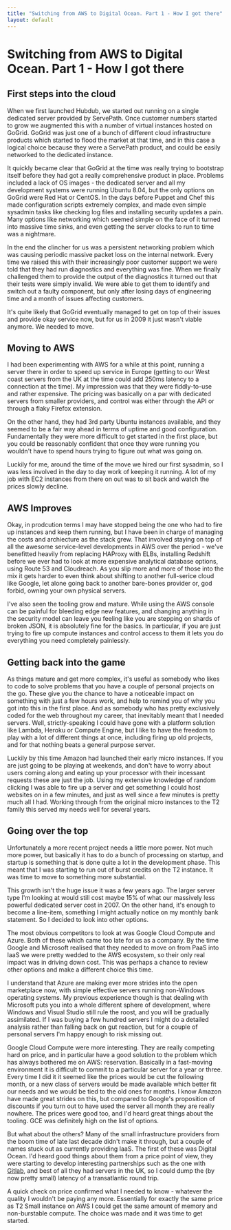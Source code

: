 ```yaml
---
title: "Switching from AWS to Digital Ocean. Part 1 - How I got there"
layout: default
---
```


# Switching from AWS to Digital Ocean. Part 1 - How I got there

## First steps into the cloud

When we first launched Hubdub, we started out running on a single dedicated server provided by ServePath. Once customer numbers started to grow we augmented this with a number of virtual instances hosted on GoGrid. GoGrid was just one of a bunch of different cloud infrastructure products which started to flood the market at that time, and in this case a logical choice because they were a ServePath product, and could be easily networked to the dedicated instance.

It quickly became clear that GoGrid at the time was really trying to bootstrap itself before they had got a really comprehensive product in place. Problems included a lack of OS images - the dedicated server and all my development systems were running Ubuntu 8.04, but the only options on GoGrid were Red Hat or CentOS. In the days before Puppet and Chef this made configuration scripts extremely complex, and made even simple sysadmin tasks like checking log files and installing security updates a pain. Many options like networking which seemed simple on the face of it turned into massive time sinks, and even getting the server clocks to run to time was a nightmare. 

In the end the clincher for us was a persistent networking problem which was causing periodic massive packet loss on the internal network. Every time we raised this with their increasingly poor customer support we were told that they had run diagnostics and everything was fine. When we finally challenged them to provide the output of the diagnostics it turned out that their tests were simply invalid. We were able to get them to identify and switch out a faulty component, but only after losing days of engineering time and a month of issues affecting customers. 

It's quite likely that GoGrid eventually managed to get on top of their issues and provide okay service now, but for us in 2009 it just wasn't viable anymore. We needed to move.

## Moving to AWS

I had been experimenting with AWS for a while at this point, running a server there in order to speed up service in Europe (getting to our West coast servers from the UK at the time could add 250ms latency to a connection at the time). My impression was that they were fiddly-to-use and rather expensive. The pricing was basically on a par with dedicated servers from smaller providers, and control was either through the API or through a flaky Firefox extension. 

On the other hand, they had 3rd party Ubuntu instances available, and they seemed to be a fair way ahead in terms of uptime and good configuration. Fundamentally they were more difficult to get started in the first place, but you could be reasonably confident that once they were running you wouldn't have to spend hours trying to figure out what was going on.

Luckily for me, around the time of the move we hired our first sysadmin, so I was less involved in the day to day work of keeping it running. A lot of my job with EC2 instances from there on out was to sit back and watch the prices slowly decline.

## AWS Improves

Okay, in prodcution terms I may have stopped being the one who had to fire up instances and keep them running, but I have been in charge of managing the costs and archiecture as the stack grew. That involved staying on top of all the awesome service-level developments in AWS over the period - we've benefitted heavily from replacing HAProxy with ELBs, installing Redshift before we ever had to look at more expensive analytical database options, using Route 53 and Cloudreach. As you slip more and more of those into the mix it gets harder to even think about shifting to another full-serice cloud like Google, let alone going back to another bare-bones provider or, god forbid, owning your own physical servers.

I've also seen the tooling grow and mature. While using the AWS console can be painful for bleeding edge new features, and changing anything in the security model can leave you feeling like you are stepping on shards of broken JSON, it is absolutely fine for the basics. In particular, if you are just trying to fire up compute instances and control access to them it lets you do everything you need completely painlessly.

## Getting back into the game

As things mature and get more complex, it's useful as somebody who likes to code to solve problems that you have a couple of personal projects on the go. These give you the chance to have a noticeable impact on something with just a few hours work, and help to remind you of why you got into this in the first place. And as somebody who has pretty exclusively coded for the web throughout my career, that inevitably meant that I needed servers. Well, strictly-speaking I could have gone with a platform solution like Lambda, Heroku or Compute Engine, but I like to have the freedom to play with a lot of different things at once, including firing up old projects, and for that nothing beats a general purpose server.

Luckily by this time Amazon had launched their early micro instances. If you are just going to be playing at weekends, and don't have to worry about users coming along and eating up your processor with their incessant requests these are just the job. Using my extensive knowledge of random clicking I was able to fire up a server and get something I could host websites on in a few minutes, and just as well since a few minutes is pretty much all I had. Working through from the original micro instances to the T2 family this served my needs well for several years.

## Going over the top

Unfortunately a more recent project needs a little more power. Not much more power, but basically it has to do a bunch of processing on startup, and startup is something that is done quite a lot in the development phase. This meant that I was starting to run out of burst credits on the T2 instance. It was time to move to something more substantial.

This growth isn't the huge issue it was a few years ago. The larger server type I'm looking at would still cost maybe 15% of what our massively less powerful dedicated server cost in 2007. On the other hand, it's enough to become a line-item, something I might actually notice on my monthly bank statement. So I decided to look into other options.

The most obvious competitors to look at was Google Cloud Compute and Azure. Both of these which came too late for us as a company. By the time Google and Microsoft realised that they needed to move on from PaaS into IaaS we were pretty wedded to the AWS ecosystem, so their only real impact was in driving down cost. This was perhaps a chance to review other options and make a different choice this time.

I understand that Azure are making ever more strides into the open marketplace now, with simple effective servers running non-Windows operating systems. My previous experience though is that dealing with Microsoft puts you into a whole different sphere of development, where Windows and Visual Studio still rule the roost, and you will be gradually assimilated. If I was buying a few hundred servers I might do a detailed analysis rather than falling back on gut reaction, but for a couple of personal servers I'm happy enough to risk missing out.

Google Cloud Compute were more interesting. They are really competing hard on price, and in particular have a good solution to the problem which has always bothered me on AWS: reservation. Basically in a fast-moving environment it is difficult to commit to a particular server for a year or three. Every time I did it it seemed like the prices would be cut the following month, or a new class of servers would be made available which better fit our needs and we would be tied to the old ones for months. I know Amazon have made great strides on this, but compared to Google's proposition of discounts if you turn out to have used the server all month they are really nowhere. The prices were good too, and I'd heard great things about the tooling. GCE was definitely high on the list of options.

But what about the others? Many of the small infrastructure providers from the boom time of late last decade didn't make it through, but a couple of names stuck out as currently providing IaaS. The first of these was Digital Ocean. I'd heard good things about them from a price point of view, they were starting to develop interesting partnerships such as the one with [Gitlab](https://about.gitlab.com/2016/04/19/gitlab-partners-with-digitalocean-to-make-continuous-integration-faster-safer-and-more-affordable/), and best of all they had servers in the UK, so I could dump the (by now pretty small) latency of a transatlantic round trip.

A quick check on price confirmed what I needed to know - whatever the quality I wouldn't be paying any more. Essentially for exactly the same price as T2 Small instance on AWS I could get the same amount of memory and non-burstable compute. The choice was made and it was time to get started.